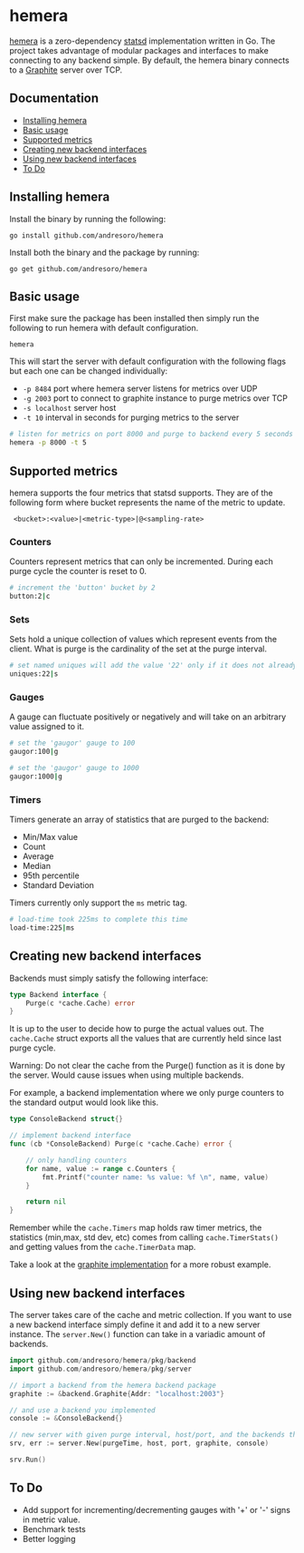 # hemera

[hemera](https://en.wikipedia.org/wiki/Hemera) is a zero-dependency [statsd](https://github.com/statsd/statsd) implementation written in Go. The project takes advantage of modular packages and interfaces to make connecting to any backend simple. By default, the hemera binary connects to a [Graphite](http://graphiteapp.org/) server over TCP. 

## Documentation

* [Installing hemera](#installing-Hemera)
* [Basic usage](#basic-usage)
* [Supported metrics](#supported-metrics)
* [Creating new backend interfaces](#creating-new-backend-interfaces)
* [Using new backend interfaces](#using-new-backend-interfaces)
* [To Do](#to-do)

## Installing hemera

Install the binary by running the following:

``` 
go install github.com/andresoro/hemera
```

Install both the binary and the package by running:

```
go get github.com/andresoro/hemera
```

## Basic usage

First make sure the package has been installed then simply run the following to run hemera with default configuration.

```
hemera
```

This will start the server with default configuration with the following flags but each one can be changed individually:

* `-p 8484` port where hemera server listens for metrics over UDP
* `-g 2003` port to connect to graphite instance to purge metrics over TCP
* `-s localhost` server host
* `-t 10` interval in seconds for purging metrics to the server 


```sh
# listen for metrics on port 8000 and purge to backend every 5 seconds
hemera -p 8000 -t 5
```


## Supported metrics

hemera supports the four metrics that statsd supports. They are of the following form where bucket represents the name of the metric to update. 

` <bucket>:<value>|<metric-type>|@<sampling-rate>` 

### Counters

Counters represent metrics that can only be incremented. During each purge cycle the counter is reset to 0. 

```sh
# increment the 'button' bucket by 2
button:2|c
```

### Sets 

Sets hold a unique collection of values which represent events from the client. What is purge is the cardinality of the set at the purge interval.

```sh
# set named uniques will add the value '22' only if it does not already exist
uniques:22|s
```

### Gauges

A gauge can fluctuate positively or negatively and will take on an arbitrary value assigned to it. 

```sh
# set the 'gaugor' gauge to 100
gaugor:100|g

# set the 'gaugor' gauge to 1000
gaugor:1000|g
```

### Timers

Timers generate an array of statistics that are purged to the backend:

* Min/Max value
* Count
* Average
* Median
* 95th percentile
* Standard Deviation

Timers currently only support the `ms` metric tag.

```sh
# load-time took 225ms to complete this time
load-time:225|ms
```

## Creating new backend interfaces

Backends must simply satisfy the following interface:

``` go
type Backend interface {
    Purge(c *cache.Cache) error
}
```

It is up to the user to decide how to purge the actual values out. The `cache.Cache` struct exports all the values that are currently held since last purge cycle.

Warning: Do not clear the cache from the Purge() function as it is done by the server. Would cause issues when using multiple backends. 

For example, a backend implementation where we only purge counters to the standard output would look like this. 

```go
type ConsoleBackend struct{}

// implement backend interface
func (cb *ConsoleBackend) Purge(c *cache.Cache) error {

    // only handling counters
    for name, value := range c.Counters {
        fmt.Printf("counter name: %s value: %f \n", name, value)
    }

    return nil
}
```

Remember while the `cache.Timers` map holds raw timer metrics, the statistics (min,max, std dev, etc) comes from calling `cache.TimerStats()` and getting values from the `cache.TimerData` map. 

Take a look at the [graphite implementation](https://github.com/andresoro/hemera/blob/master/pkg/backend/graphite.go) for a more robust example.

## Using new backend interfaces

The server takes care of the cache and metric collection. If you want to use a new backend interface simply define it and add it to a new server instance. The `server.New()` function can take in a variadic amount of backends.


```go
import github.com/andresoro/hemera/pkg/backend
import github.com/andresoro/hemera/pkg/server

// import a backend from the hemera backend package
graphite := &backend.Graphite{Addr: "localhost:2003"}

// and use a backend you implemented
console := &ConsoleBackend{}

// new server with given purge interval, host/port, and the backends that we would like to purge to. 
srv, err := server.New(purgeTime, host, port, graphite, console)

srv.Run()
```


## To Do

* Add support for incrementing/decrementing gauges with '+' or '-' signs in metric value. 
* Benchmark tests
* Better logging